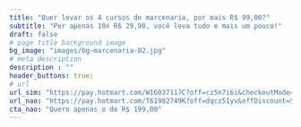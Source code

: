 ```yaml
---
title: "Quer levar os 4 cursos de marcenaria, por mais R$ 99,00?"
subtitle: "Por apenas 10x R$ 29,90, você leva tudo e mais um pouco!"
draft: false
# page title background image
bg_image: "images/bg-marcenaria-02.jpg"
# meta description
description : ""
header_buttons: true;
# url
url_sim: "https://pay.hotmart.com/W16037117C?off=cz5n7i6i&checkoutMode=10"
url_nao: "https://pay.hotmart.com/T61982749K?off=dqcz51yv&offDiscount=SITEOFICINA"
cta_nao: "Quero apenas o de R$ 199,00"
---
```

